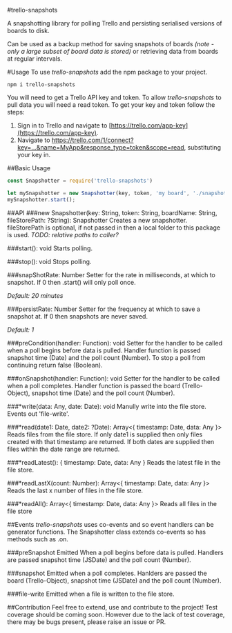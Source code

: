 #trello-snapshots

A snapshotting library for polling Trello and persisting serialised versions of boards to disk.

Can be used as a backup method for saving snapshots of boards *(note - only a large subset of board data is stored)* or
retrieving data from boards at regular intervals.

#Usage
To use *trello-snapshots* add the npm package to your project.
```
npm i trello-snapshots
```
You will need to get a Trello API key and token. To allow *trello-snapshots* to pull data you will need a read token. To get your key and token follow the steps: 
 1. Sign in to Trello and navigate to [https://trello.com/app-key](https://trello.com/app-key).
 2. Navigate to https://trello.com/1/connect?key=...&name=MyApp&response_type=token&scope=read, substituting your key in.

##Basic Usage
```javascript
const Snapshotter = require('trello-snapshots')

let mySnapshotter = new Snapshotter(key, token, 'my board', './snapshots');
mySnapshotter.start();
```
##API
###new Snapshotter(key: String, token: String, boardName: String, fileStorePath: ?String): Snapshotter
Creates a new snapshotter. fileStorePath is optional, if not passed in then a local folder to this package is used.
*TODO: relative paths to caller?*

###start(): void
Starts polling.

###stop(): void
Stops polling.

###snapShotRate: Number
Setter for the rate in milliseconds, at which to snapshot. 
If 0 then .start() will only poll once.

*Default: 20 minutes*

###persistRate: Number
Setter for the frequency at which to save a snapshot at. 
If 0 then snapshots are never saved.

*Default: 1*

###preCondition(handler: Function): void
Setter for the handler to be called when a poll begins before data is pulled.
Handler function is passed snapshot time (Date) and the poll count (Number).
To stop a poll from continuing return false (Boolean).

###onSnapshot(handler: Function): void
Setter for the handler to be called when a poll completes.
Handler function is passed the board (Trello-Object), snapshot time (Date) and the poll count (Number).

###*write(data: Any, date: Date): void
Manully write into the file store. Events out 'file-write'.

###*read(date1: Date, date2: ?Date): Array<{ timestamp: Date, data: Any }>
Reads files from the file store. If only date1 is supplied then only files created with that timestamp are returned.
If both dates are supplied then files within the date range are returned.

###*readLatest(): { timestamp: Date, data: Any }
Reads the latest file in the file store.

###*readLastX(count: Number): Array<{ timestamp: Date, data: Any }>
Reads the last x number of files in the file store.

###*readAll(): Array<{ timestamp: Date, data: Any }>
Reads all files in the file store

##Events
*trello-snapshots* uses co-events and so event handlers can be generator functions.
The Snapshotter class extends co-events so has methods such as .on.

###preSnapshot
Emitted When a poll begins before data is pulled.
Handlers are passed snapshot time (JSDate) and the poll count (Number).

###snapshot
Emitted when a poll completes.
Hanlders are passed the board (Trello-Object), snapshot time (JSDate) and the poll count (Number).

###file-write
Emitted when a file is written to the file store.

##Contribution
Feel free to extend, use and contribute to the project! Test coverage should be coming soon. However due to the lack of test coverage, there may be bugs present, please raise an issue or PR.

